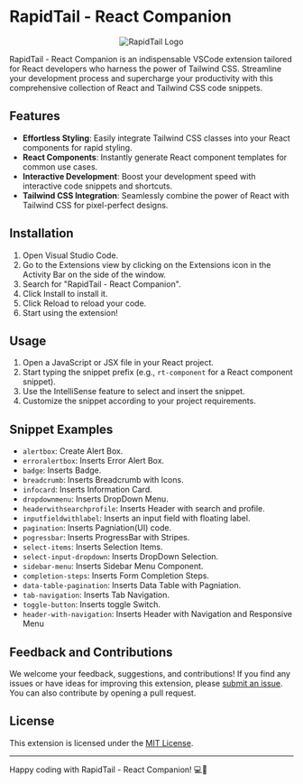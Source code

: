 # RapidTail - React Companion

<p align="center">
  <img src="https://res.cloudinary.com/atharvapanegai/image/upload/v1698086691/Untitled_design_13_inlwa2.png" alt="RapidTail Logo">
</p>

RapidTail - React Companion is an indispensable VSCode extension tailored for React developers who harness the power of Tailwind CSS. Streamline your development process and supercharge your productivity with this comprehensive collection of React and Tailwind CSS code snippets.

## Features

- **Effortless Styling**: Easily integrate Tailwind CSS classes into your React components for rapid styling.
- **React Components**: Instantly generate React component templates for common use cases.
- **Interactive Development**: Boost your development speed with interactive code snippets and shortcuts.
- **Tailwind CSS Integration**: Seamlessly combine the power of React with Tailwind CSS for pixel-perfect designs.

## Installation

1. Open Visual Studio Code.
2. Go to the Extensions view by clicking on the Extensions icon in the Activity Bar on the side of the window.
3. Search for "RapidTail - React Companion".
4. Click Install to install it.
5. Click Reload to reload your code.
6. Start using the extension!

## Usage

1. Open a JavaScript or JSX file in your React project.
2. Start typing the snippet prefix (e.g., `rt-component` for a React component snippet).
3. Use the IntelliSense feature to select and insert the snippet.
4. Customize the snippet according to your project requirements.

## Snippet Examples

- `alertbox`: Create Alert Box.
- `erroralertbox`: Inserts Error Alert Box.
- `badge`: Inserts Badge.
- `breadcrumb`: Inserts Breadcrumb with Icons.
- `infocard`: Inserts Information Card.
- `dropdownmenu`: Inserts DropDown Menu.
- `headerwithsearchprofile`: Inserts Header with search and profile.
- `inputfieldwithlabel`: Inserts an input field with floating label.
- `pagination`: Inserts Pagniation(UI) code.
- `pogressbar`: Inserts ProgressBar with Stripes.
- `select-items`: Inserts Selection Items.
- `select-input-dropdown`: Inserts DropDown Selection.
- `sidebar-menu`: Inserts Sidebar Menu Component.
- `completion-steps`: Inserts Form Completion Steps.
- `data-table-pagination`: Inserts Data Table with Pagniation.
- `tab-navigation`: Inserts Tab Navigation.
- `toggle-button`: Inserts toggle Switch.
- `header-with-navigation`: Inserts Header with Navigation and Responsive Menu
## Feedback and Contributions

We welcome your feedback, suggestions, and contributions! If you find any issues or have ideas for improving this extension, please [submit an issue](https://github.com/AtharvaPanegai/rapidtail-react/issues). You can also contribute by opening a pull request.

## License

This extension is licensed under the [MIT License](LICENSE).

---

Happy coding with RapidTail - React Companion! 💻🚀
